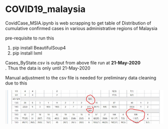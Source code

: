# COVID19_malaysia


CovidCase_MSIA.ipynb is web scrapping to get table of Distribution of cumulative confirmed cases in various administrative regions of Malaysia

pre-requisite to run this
1. pip install BeautifulSoup4
2. pip install lxml



Cases_ByState.csv is output from above file run at <b>21-May-2020</b> <br>.
Thus the data is only until 21-May-2020

Manual adjustment to the csv file is needed for preliminary data cleaning due to this

![Image of table](images/adjustdata.jpg)
